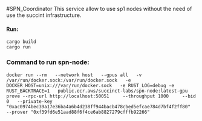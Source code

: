 #SPN_Coordinator
This service allow to use sp1 nodes without the need of use the succint infrastructure.

#### Run:
```
cargo build
cargo run
```

### Command to run spn-node:
```
docker run --rm   --network host   --gpus all   -v /var/run/docker.sock:/var/run/docker.sock   -e DOCKER_HOST=unix:///var/run/docker.sock   -e RUST_LOG=debug -e RUST_BACKTRACE=1   public.ecr.aws/succinct-labs/spn-node:latest-gpu prove --rpc-url http://localhost:50051     --throughput 1000     --bid 0   --private-key "0xac0974bec39a17e36ba4a6b4d238ff944bacb478cbed5efcae784d7bf4f2ff80"     --prover "0xf39fd6e51aad88f6f4ce6ab8827279cfffb92266"
```

